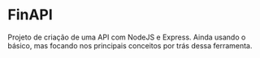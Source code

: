 # FinAPI
Projeto de criação de uma API com NodeJS e Express. Ainda usando o básico, mas focando nos principais conceitos por trás dessa ferramenta.
